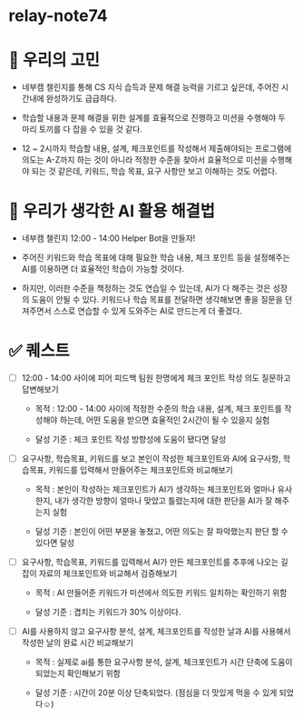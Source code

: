 # relay-note74

# 🧐 우리의 고민

- 네부캠 챌린지를 통해 CS 지식 습득과 문제 해결 능력을 기르고 싶은데, 주어진 시간내에 완성하기도 급급하다.

- 학습할 내용과 문제 해결을 위한 설계를 효율적으로 진행하고 미션을 수행해야 두 마리 토끼를 다 잡을 수 있을 것 같다.

- 12 ~ 2시까지 학습할 내용, 설계, 체크포인트를 작성해서 제출해야되는 프로그램에 의도는 A-Z까지 하는 것이 아니라 적정한 수준을 찾아서 효율적으로 미션을 수행해야 되는 것 같은데, 키워드, 학습 목표, 요구 사항만 보고 이해하는 것도 어렵다.

# 🧭 우리가 생각한 AI 활용 해결법

- 네부캠 챌린지 12:00 - 14:00 Helper Bot을 만들자!

- 주어진 키워드와 학습 목표에 대해 필요한 학습 내용, 체크 포인트 등을 설정해주는 AI를 이용하면 더 효율적인 학습이 가능할 것이다.

- 하지만, 이러한 수준을 책정하는 것도 연습일 수 있는데, AI가 다 해주는 것은 성장의 도움이 안될 수 있다. 키워드나 학습 목표를 전달하면 생각해보면 좋을 질문을 던져주면서 스스로 연습할 수 있게 도와주는 AI로 만드는게 더 좋겠다.

# ✅ 퀘스트

- [ ] 12:00 - 14:00 사이에 피어 피드백 팀원 한명에게 체크 포인트 작성 의도 질문하고 답변해보기

  - 목적 : 12:00 - 14:00 사이에 적정한 수준의 학습 내용, 설계, 체크 포인트를 작성해야 하는데, 어떤 도움을 받으면 효율적인 2시간이 될 수 있을지 실험

  - 달성 기준 : 체크 포인트 작성 방향성에 도움이 됐다면 달성

- [ ] 요구사항, 학습목표, 키워드를 보고 본인이 작성한 체크포인트와 AI에 요구사항, 학습목표, 키워드를 입력해서 만들어주는 체크포인트와 비교해보기

  - 목적 : 본인이 작성하는 체크포인트가 AI가 생각하는 체크포인트와 얼마나 유사한지, 내가 생각한 방향이 얼마나 맞았고 틀렸는지에 대한 판단을 AI가 잘 해주는지 실험

  - 달성 기준 : 본인이 어떤 부분을 놓쳤고, 어떤 의도는 잘 파악했는지 판단 할 수 있다면 달성

- [ ] 요구사항, 학습목표, 키워드를 입력해서 AI가 만든 체크포인트를 추후에 나오는 길잡이 자료의 체크포인트와 비교해서 검증해보기

  - 목적 : AI 만들어준 키워드가 미션에서 의도한 키워드 일치하는 확인하기 위함

  - 달성 기준 : 겹치는 키워드가 30% 이상이다.

- [ ] AI를 사용하지 않고 요구사항 분석, 설계, 체크포인트를 작성한 날과 AI를 사용해서 작성한 날의 완료 시간 비교해보기

  - 목적 : 실제로 ai를 통한 요구사항 분석, 설계, 체크포인트가 시간 단축에 도움이 되었는지 확인해보기 위함

  - 달성 기준 : 시간이 20분 이상 단축되었다. (점심을 더 맛있게 먹을 수 있게 되었다☺️)
